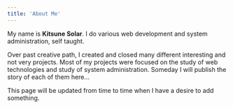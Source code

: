 ```yaml
---
title: 'About Me'
---
```


My name is **Kitsune Solar**. I do various web development and system administration, self taught.

Over past creative path, I created and closed many different interesting and not very projects. Most of my projects were focused on the study of web technologies and study of system administration. Someday I will publish the story of each of them here...

This page will be updated from time to time when I have a desire to add something.
